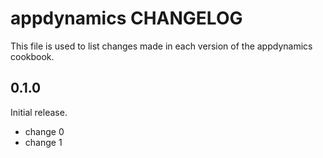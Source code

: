 # appdynamics CHANGELOG

This file is used to list changes made in each version of the appdynamics cookbook.

## 0.1.0

Initial release.

- change 0
- change 1
